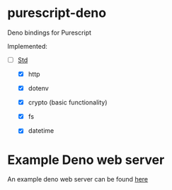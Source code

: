 # purescript-deno

Deno bindings for Purescript

Implemented:
- [ ] [Std](https://deno.land/std@0.144.0)
  - [x] http 
  - [x] dotenv
  - [x] crypto (basic functionality)
  - [x] fs
  - [x] datetime


# Example Deno web server

An example deno web server can be found [here](https://github.com/njaremko/purescript-deno-example)
